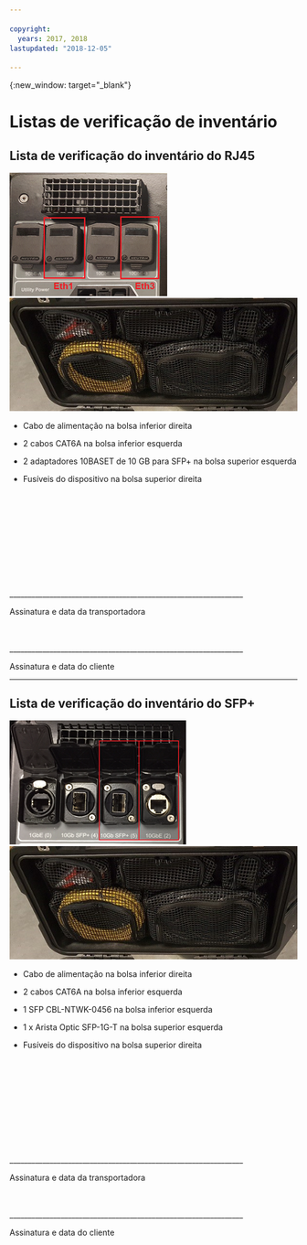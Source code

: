 ```yaml
---

copyright:
  years: 2017, 2018
lastupdated: "2018-12-05"

---
```

{:new_window: target="_blank"}

# Listas de verificação de inventário

## Lista de verificação do inventário do RJ45

![Portas RJ45](/images/RJ45Ports.png)
![Inventário do dispositivo de Mass Data Migration](/images/MDMDeviceInventory.png)



-	Cabo de alimentação na bolsa inferior direita

-	2 cabos CAT6A na bolsa inferior esquerda

-	2 adaptadores 10BASET de 10 GB para SFP+ na bolsa superior esquerda

-	Fusíveis do dispositivo na bolsa superior direita

   
   
</br> 
</br> 
</br> 
</br> 
</br> 
</br> 
</br> 
</br> 
</hr> 
</br> 
</hr>    
</br> 
________________________________________________________________ 

Assinatura e data da transportadora


</br> 
</hr>
</br> 
________________________________________________________________ 

Assinatura e data do cliente




<hr>

## Lista de verificação do inventário do SFP+

![Portas SFP](/images/SFP+Ports.png)
![Inventário do dispositivo de Mass Data Migration](/images/MDMDeviceInventory.png)


-	Cabo de alimentação na bolsa inferior direita

-	2 cabos CAT6A na bolsa inferior esquerda

-	1 SFP CBL-NTWK-0456 na bolsa inferior esquerda

- 1 x Arista Optic SFP-1G-T na bolsa superior esquerda

-	Fusíveis do dispositivo na bolsa superior direita

   
   
</br> 
</br> 
</br> 
</br> 
</br> 
</br> 
</br> 
</br> 
</hr> 
</br> 
</hr>    
</br> 
________________________________________________________________ 

Assinatura e data da transportadora


</br> 
</hr>
</br> 
________________________________________________________________ 

Assinatura e data do cliente
